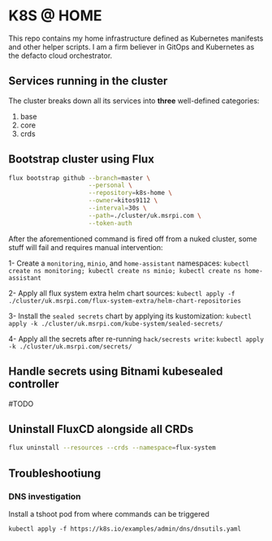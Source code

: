 # K8S @ HOME

This repo contains my home infrastructure defined as Kubernetes manifests and other helper scripts.
I am a firm believer in GitOps and Kubernetes as the defacto cloud orchestrator.

## Services running in the cluster

The cluster breaks down all its services into **three** well-defined categories:

1. base
2. core
3. crds


## Bootstrap cluster using Flux

```sh
flux bootstrap github --branch=master \
                      --personal \
                      --repository=k8s-home \
                      --owner=kitos9112 \
                      --interval=30s \
                      --path=./cluster/uk.msrpi.com \
                      --token-auth
```

After the aforementioned command is fired off from a nuked cluster, some stuff will fail and requires manual intervention:

 1- Create a `monitoring`, `minio`, and `home-assistant` namespaces: `kubectl create ns monitoring; kubectl create ns minio; kubectl create ns home-assistant`

 2- Apply all flux system extra helm chart sources: `kubectl apply -f ./cluster/uk.msrpi.com/flux-system-extra/helm-chart-repositories`

 3- Install the `sealed secrets` chart by applying its kustomization: `kubectl apply -k ./cluster/uk.msrpi.com/kube-system/sealed-secrets/`

 4- Apply all the secrets after re-running `hack/secrests write`: `kubectl apply -k ./cluster/uk.msrpi.com/secrets/`


## Handle secrets using Bitnami kubesealed controller
#TODO

## Uninstall FluxCD alongside all CRDs

```sh
flux uninstall --resources --crds --namespace=flux-system
```

## Troubleshootiung

### DNS investigation

Install a tshoot pod from where commands can be triggered

```
kubectl apply -f https://k8s.io/examples/admin/dns/dnsutils.yaml
```
